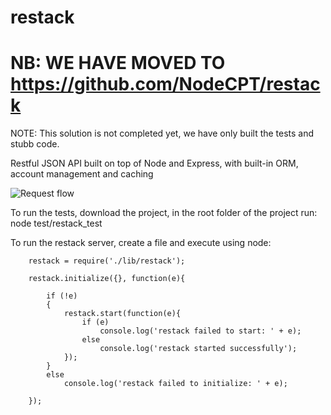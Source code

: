 restack
=======

NB: WE HAVE MOVED TO https://github.com/NodeCPT/restack
=======================================================

NOTE: This solution is not completed yet, we have only built the tests and stubb code.

Restful JSON API built on top of Node and Express, with built-in ORM, account management and caching

![Request flow](https://github.com/southbite/restack/blob/master/doc/stack-flow.jpg?raw=true)

To run the tests, download the project, in the root folder of the project run: node test/restack_test

To run the restack server, create a file and execute using node:

```
	restack = require('./lib/restack');
	
	restack.initialize({}, function(e){
	  
		if (!e)
		{
			restack.start(function(e){
				if (e)
					console.log('restack failed to start: ' + e);
				else
					console.log('restack started successfully');
			});
		}
		else
			console.log('restack failed to initialize: ' + e);
		
	});
```



